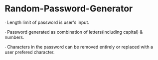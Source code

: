 # Random-Password-Generator
 ∙ Length limit of password is user's input.
 
 ∙ Password generated as combination of letters(including capital) & numbers.
 
 ∙ Characters in the password can be removed entirely or replaced with a user prefered character.
